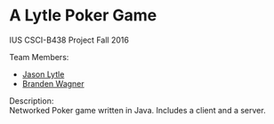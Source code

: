 # A Lytle Poker Game
IUS CSCI-B438 Project
Fall 2016

Team Members:
* [Jason Lytle](https://github.com/jrlytle)
* [Branden Wagner](https://github.com/bwwagner)

Description:  
Networked Poker game written in Java.  Includes a client and a server.
